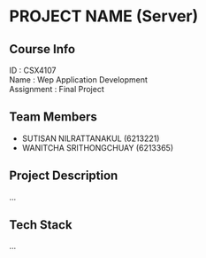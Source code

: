 # PROJECT NAME (Server)

## Course Info
ID : CSX4107 <br />
Name : Wep Application Development <br />
Assignment : Final Project

## Team Members
- SUTISAN NILRATTANAKUL (6213221) <br />
- WANITCHA SRITHONGCHUAY (6213365) 

## Project Description
...

## Tech Stack
...
